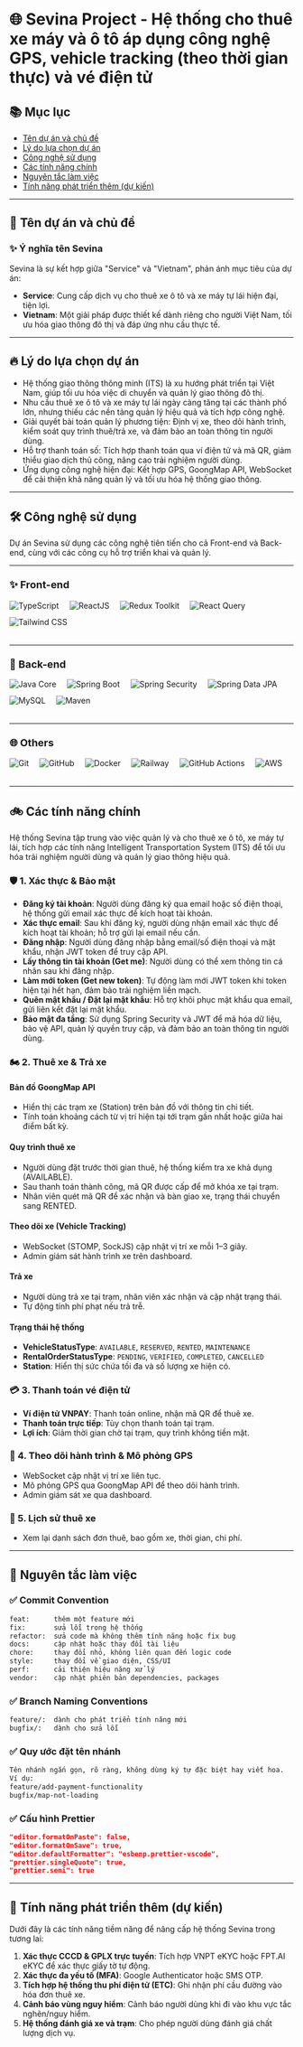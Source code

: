# 🌐 Sevina Project - Hệ thống cho thuê xe máy và ô tô áp dụng công nghệ GPS, vehicle tracking (theo thời gian thực) và vé điện tử
## 📚 Mục lục

- [Tên dự án và chủ đề](#ten-du-an-va-chu-de)
- [Lý do lựa chọn dự án](#ly-do-lua-chon-du-an)
- [Công nghệ sử dụng](#cong-nghe-su-dung)
- [Các tính năng chính](#cac-tinh-nang-chinh)
- [Nguyên tắc làm việc](#nguyen-tac-lam-viec)
- [Tính năng phát triển thêm (dự kiến)](#tinh-nang-phat-trien-them-du-kien)

---

## 🚀 <a id="ten-du-an-va-chu-de"></a> Tên dự án và chủ đề

### ✨ Ý nghĩa tên Sevina
Sevina là sự kết hợp giữa "Service" và "Vietnam", phản ánh mục tiêu của dự án:  

- **Service**: Cung cấp dịch vụ cho thuê xe ô tô và xe máy tự lái hiện đại, tiện lợi.  
- **Vietnam**: Một giải pháp được thiết kế dành riêng cho người Việt Nam, tối ưu hóa giao thông đô thị và đáp ứng nhu cầu thực tế.

---

## 🔥 <a id="ly-do-lua-chon-du-an"></a> Lý do lựa chọn dự án

- Hệ thống giao thông thông minh (ITS) là xu hướng phát triển tại Việt Nam, giúp tối ưu hóa việc di chuyển và quản lý giao thông đô thị.
- Nhu cầu thuê xe ô tô và xe máy tự lái ngày càng tăng tại các thành phố lớn, nhưng thiếu các nền tảng quản lý hiệu quả và tích hợp công nghệ.
- Giải quyết bài toán quản lý phương tiện: Định vị xe, theo dõi hành trình, kiểm soát quy trình thuê/trả xe, và đảm bảo an toàn thông tin người dùng.
- Hỗ trợ thanh toán số: Tích hợp thanh toán qua ví điện tử và mã QR, giảm thiểu giao dịch thủ công, nâng cao trải nghiệm người dùng.
- Ứng dụng công nghệ hiện đại: Kết hợp GPS, GoongMap API, WebSocket để cải thiện khả năng quản lý và tối ưu hóa hệ thống giao thông.

---

## 🛠️ <a id="cong-nghe-su-dung"></a> Công nghệ sử dụng

Dự án Sevina sử dụng các công nghệ tiên tiến cho cả Front-end và Back-end, cùng với các công cụ hỗ trợ triển khai và quản lý.

---

### <span style="font-size:18px;">✨ Front-end</span>
<div align="left" style="margin: 15px 0 20px 0; display: flex; flex-wrap: wrap;">
  <img src="https://img.shields.io/badge/-TypeScript-000?style=for-the-badge&logo=typescript" alt="TypeScript" style="margin-right: 19px; margin-bottom: 12px;"/>
  <img src="https://img.shields.io/badge/-ReactJS-000?style=for-the-badge&logo=react" alt="ReactJS" style="margin-right: 19px; margin-bottom: 12px;"/>
  <img src="https://img.shields.io/badge/-Redux_Toolkit-000?style=for-the-badge&logo=redux&logoColor=9370DB" alt="Redux Toolkit" style="margin-right: 19px; margin-bottom: 12px;"/>
  <img src="https://img.shields.io/badge/-React_Query-000?style=for-the-badge&logo=reactquery" alt="React Query" style="margin-right: 19px; margin-bottom: 12px;"/>
  <img src="https://img.shields.io/badge/-Tailwind_CSS-000?style=for-the-badge&logo=tailwindcss" alt="Tailwind CSS" style="margin-right: 19px; margin-bottom: 12px;"/>
</div>

---

### <span style="font-size:18px;">🔧 Back-end</span>
<div align="left" style="margin: 15px 0 20px 0; display: flex; flex-wrap: wrap;">
  <img src="https://img.shields.io/badge/-Java_21-000?style=for-the-badge&logo=openjdk" alt="Java Core" style="margin-right: 19px; margin-bottom: 12px;"/>
  <img src="https://img.shields.io/badge/-Spring_Boot_3-000?style=for-the-badge&logo=springboot" alt="Spring Boot" style="margin-right: 19px; margin-bottom: 12px;"/>
  <img src="https://img.shields.io/badge/-Spring_Security-000?style=for-the-badge&logo=springsecurity" alt="Spring Security" style="margin-right: 19px; margin-bottom: 12px;"/>
  <img src="https://img.shields.io/badge/-Spring_Data_JPA-000?style=for-the-badge&logo=spring" alt="Spring Data JPA" style="margin-right: 19px; margin-bottom: 12px;"/>
  <img src="https://img.shields.io/badge/-PostgreSQL-000?style=for-the-badge&logo=PostgreSQL" alt="MySQL" style="margin-right: 19px; margin-bottom: 12px;"/>
  <img src="https://img.shields.io/badge/-Maven-000?style=for-the-badge&logo=apachemaven" alt="Maven" style="margin-right: 19px; margin-bottom: 12px;"/>
</div>

---

### <span style="font-size:18px;">🌐 Others</span>
<div align="left" style="margin: 15px 0 20px 0; display: flex; flex-wrap: wrap;">
  <img src="https://img.shields.io/badge/-Git-000?style=for-the-badge&logo=git" alt="Git" style="margin-right: 19px; margin-bottom: 12px;"/>
  <img src="https://img.shields.io/badge/-GitHub-000?style=for-the-badge&logo=github" alt="GitHub" style="margin-right: 19px; margin-bottom: 12px;"/>
  <img src="https://img.shields.io/badge/-Docker-000?style=for-the-badge&logo=docker" alt="Docker" style="margin-right: 19px; margin-bottom: 12px;"/>
  <img src="https://img.shields.io/badge/-Railway-000?style=for-the-badge&logo=railway" alt="Railway" style="margin-right: 19px; margin-bottom: 12px;"/>
  <img src="https://img.shields.io/badge/-GitHub_Actions-000?style=for-the-badge&logo=githubactions" alt="GitHub Actions" style="margin-right: 19px; margin-bottom: 12px;"/>
  <img src="https://img.shields.io/badge/-AWS_S3-000?style=for-the-badge&logo=AmazonWebServices" alt="AWS" style="margin-right: 19px; margin-bottom: 12px;"/>
</div>

---

## 🚲 <a id="cac-tinh-nang-chinh"></a> Các tính năng chính

Hệ thống Sevina tập trung vào việc quản lý và cho thuê xe ô tô, xe máy tự lái, tích hợp các tính năng Intelligent Transportation System (ITS) để tối ưu hóa trải nghiệm người dùng và quản lý giao thông hiệu quả.

### 🛡️ 1. Xác thực & Bảo mật

- **Đăng ký tài khoản**: Người dùng đăng ký qua email hoặc số điện thoại, hệ thống gửi email xác thực để kích hoạt tài khoản.
- **Xác thực email**: Sau khi đăng ký, người dùng nhận email xác thực để kích hoạt tài khoản; hỗ trợ gửi lại email nếu cần.
- **Đăng nhập**: Người dùng đăng nhập bằng email/số điện thoại và mật khẩu, nhận JWT token để truy cập API.
- **Lấy thông tin tài khoản (Get me)**: Người dùng có thể xem thông tin cá nhân sau khi đăng nhập.
- **Làm mới token (Get new token)**: Tự động làm mới JWT token khi token hiện tại hết hạn, đảm bảo trải nghiệm liền mạch.
- **Quên mật khẩu / Đặt lại mật khẩu**: Hỗ trợ khôi phục mật khẩu qua email, gửi liên kết đặt lại mật khẩu.
- **Bảo mật đa tầng**: Sử dụng Spring Security và JWT để mã hóa dữ liệu, bảo vệ API, quản lý quyền truy cập, và đảm bảo an toàn thông tin người dùng.

### 🏍️ 2. Thuê xe & Trả xe

#### Bản đồ GoongMap API
- Hiển thị các trạm xe (Station) trên bản đồ với thông tin chi tiết.
- Tính toán khoảng cách từ vị trí hiện tại tới trạm gần nhất hoặc giữa hai điểm bất kỳ.

#### Quy trình thuê xe
- Người dùng đặt trước thời gian thuê, hệ thống kiểm tra xe khả dụng (AVAILABLE).
- Sau thanh toán thành công, mã QR được cấp để mở khóa xe tại trạm.
- Nhân viên quét mã QR để xác nhận và bàn giao xe, trạng thái chuyển sang RENTED.

#### Theo dõi xe (Vehicle Tracking)
- WebSocket (STOMP, SockJS) cập nhật vị trí xe mỗi 1–3 giây.
- Admin giám sát hành trình xe trên dashboard.

#### Trả xe
- Người dùng trả xe tại trạm, nhân viên xác nhận và cập nhật trạng thái.
- Tự động tính phí phạt nếu trả trễ.

#### Trạng thái hệ thống
- **VehicleStatusType**: `AVAILABLE`, `RESERVED`, `RENTED`, `MAINTENANCE`
- **RentalOrderStatusType**: `PENDING`, `VERIFIED`, `COMPLETED`, `CANCELLED`
- **Station**: Hiển thị sức chứa tối đa và số lượng xe hiện có.

### 💳 3. Thanh toán vé điện tử

- **Ví điện tử VNPAY**: Thanh toán online, nhận mã QR để thuê xe.
- **Thanh toán trực tiếp**: Tùy chọn thanh toán tại trạm.
- **Lợi ích**: Giảm thời gian chờ tại trạm, quy trình không tiền mặt.

### 📡 4. Theo dõi hành trình & Mô phỏng GPS

- WebSocket cập nhật vị trí xe liên tục.
- Mô phỏng GPS qua GoongMap API để theo dõi hành trình.
- Admin giám sát xe qua dashboard.

### 📜 5. Lịch sử thuê xe

- Xem lại danh sách đơn thuê, bao gồm xe, thời gian, chi phí.

---

## 📏 <a id="nguyen-tac-lam-viec"></a> Nguyên tắc làm việc

### ✅ Commit Convention
```bash
feat:      thêm một feature mới
fix:       sửa lỗi trong hệ thống
refactor:  sửa code mà không thêm tính năng hoặc fix bug
docs:      cập nhật hoặc thay đổi tài liệu
chore:     thay đổi nhỏ, không liên quan đến logic code
style:     thay đổi về giao diện, CSS/UI
perf:      cải thiện hiệu năng xử lý
vendor:    cập nhật phiên bản dependencies, packages
```

### ✅ Branch Naming Conventions
```bash
feature/:  dành cho phát triển tính năng mới
bugfix/:   dành cho sửa lỗi
```

### ✅ Quy ước đặt tên nhánh
```bash
Tên nhánh ngắn gọn, rõ ràng, không dùng ký tự đặc biệt hay viết hoa.
Ví dụ:
feature/add-payment-functionality
bugfix/map-not-loading
```

### ✅ Cấu hình Prettier
```json
"editor.formatOnPaste": false,
"editor.formatOnSave": true,
"editor.defaultFormatter": "esbenp.prettier-vscode",
"prettier.singleQuote": true,
"prettier.semi": true
```

---

## 🚀 <a id="tinh-nang-phat-trien-them-du-kien"></a> Tính năng phát triển thêm (dự kiến)

Dưới đây là các tính năng tiềm năng để nâng cấp hệ thống Sevina trong tương lai:

1. **Xác thực CCCD & GPLX trực tuyến**: Tích hợp VNPT eKYC hoặc FPT.AI eKYC để xác thực giấy tờ tự động.
2. **Xác thực đa yếu tố (MFA)**: Google Authenticator hoặc SMS OTP.
3. **Tích hợp hệ thống thu phí điện tử (ETC)**: Ghi nhận phí cầu đường vào hóa đơn thuê xe.
4. **Cảnh báo vùng nguy hiểm**: Cảnh báo người dùng khi đi vào khu vực tắc nghẽn/nguy hiểm.
5. **Hệ thống đánh giá xe và trạm**: Cho phép người dùng đánh giá chất lượng dịch vụ.
